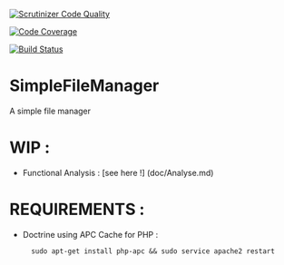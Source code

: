 [![Scrutinizer Code Quality](https://scrutinizer-ci.com/g/hjacquir/SimpleFileManager/badges/quality-score.png?b=master)](https://scrutinizer-ci.com/g/hjacquir/SimpleFileManager/?branch=master)

[![Code Coverage](https://scrutinizer-ci.com/g/hjacquir/SimpleFileManager/badges/coverage.png?b=master)](https://scrutinizer-ci.com/g/hjacquir/SimpleFileManager/?branch=master)

[![Build Status](https://scrutinizer-ci.com/g/hjacquir/SimpleFileManager/badges/build.png?b=master)](https://scrutinizer-ci.com/g/hjacquir/SimpleFileManager/build-status/master)

# SimpleFileManager
A simple file manager

WIP :
=====
- Functional Analysis : [see here !] (doc/Analyse.md)

REQUIREMENTS :
===============

- Doctrine using APC Cache for PHP :

        sudo apt-get install php-apc && sudo service apache2 restart